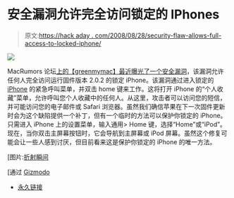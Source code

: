 # 安全漏洞允许完全访问锁定的 IPhones

> 原文:[https://hack aday . com/2008/08/28/security-flaw-allows-full-access-to-locked-iphone/](https://hackaday.com/2008/08/28/security-flaw-allows-full-access-to-locked-iphones/)

![](../Images/b1c94f6d3e9030f998081f016e49ab90.png)

MacRumors 论坛[上的【greenmymac】最近曝光了一个安全漏洞](http://forums.macrumors.com/showthread.php?t=551617&page=2)，该漏洞允许任何人完全访问运行固件版本 2.0.2 的锁定 iPhone。该漏洞通过进入锁定的 [iPhone](http://www.mahalo.com/Iphone) 的紧急呼叫菜单，并双击 home 键来工作。这将打开 iPhone 的“个人收藏”菜单，允许呼叫您个人收藏中的任何人。从这里，攻击者可以访问您的短信，并可能访问您的电子邮件或 Safari 浏览器。虽然我们确信苹果在下一次固件更新时会为这个缺陷提供一个补丁，但有一个临时的方法可以保护你锁定的 iPhone。只需进入 iPhone 上的设置菜单，输入通用> Home 键，选择“Home”或“iPod”。现在，当你双击主屏幕按钮时，它会导航到主屏幕或 iPod 屏幕。虽然这个修复可能会让一些人感到讨厌，但目前看来这是保护你锁定的 iPhone 的唯一方法。

[图片:[折射瞬间](http://flickr.com/photos/refractedmoments/1409885830/ "Link to Refracted Moments™'s photostream")

[通过 [Gizmodo](http://gizmodo.com/5042332/huge-iphone-security-flaw-puts-all-private-information-at-risk)

*   [永久链接](http://forums.macrumors.com/showthread.php?t=551617)